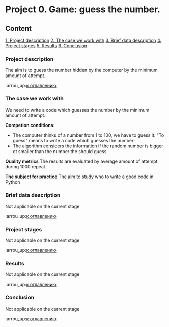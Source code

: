 # Project 0. Game: guess the number.

## Content
[1. Project description]()
[2. The case we work with]()
[3. Brief data description]()
[4. Project stages]()
[5. Results]()
[6. Conclusion]()

### Project description
The aim is to guess the number hidden by the computer by the minimum amount of attempt.

:arrou_up:[к оглавлению]()

### The case we work with
We need to write a code which guesses the number by the minimum amount of attempt.

**Competion conditions:**
- The computer thinks of a number from 1 to 100, we have to guess it. "To guess" means to write a code which guesses the number;
- The algorithm considers the information if the random number is bigger ot smaller than the number the should guess.

**Quality metrics**
The results are evaluated by average amount of attempt during 1000 repeat.

**The subject for practice**
The aim to study who to write a good code in Python

### Brief data description
Not applicable on the current stage

:arrou_up:[к оглавлению]()

### Project stages
Not applicable on the current stage

:arrou_up:[к оглавлению]()

### Results
Not applicable on the current stage

:arrou_up:[к оглавлению]()

### Conclusion
Not applicable on the current stage

:arrou_up:[к оглавлению]()


